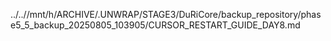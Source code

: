 ../..//mnt/h/ARCHIVE/.UNWRAP/STAGE3/DuRiCore/backup_repository/phase5_5_backup_20250805_103905/CURSOR_RESTART_GUIDE_DAY8.md